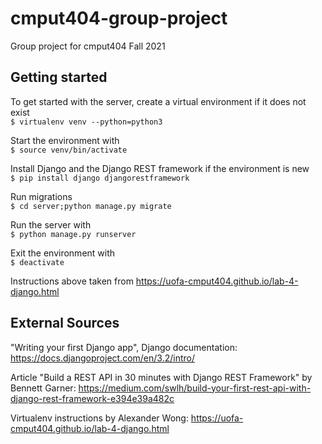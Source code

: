 # cmput404-group-project
Group project for cmput404 Fall 2021

## Getting started

To get started with the server, create a virtual environment if it does not exist<br>
`$ virtualenv venv --python=python3`

Start the environment with<br>
`$ source venv/bin/activate`

Install Django and the Django REST framework if the environment is new<br>
`$ pip install django djangorestframework`

Run migrations<br>
`$ cd server;python manage.py migrate`

Run the server with<br>
`$ python manage.py runserver`

Exit the environment with<br>
`$ deactivate`

Instructions above taken from https://uofa-cmput404.github.io/lab-4-django.html

## External Sources
"Writing your first Django app", Django documentation:
https://docs.djangoproject.com/en/3.2/intro/

Article "Build a REST API in 30 minutes with Django REST Framework" by Bennett Garner:
https://medium.com/swlh/build-your-first-rest-api-with-django-rest-framework-e394e39a482c

Virtualenv instructions by Alexander Wong:
https://uofa-cmput404.github.io/lab-4-django.html
